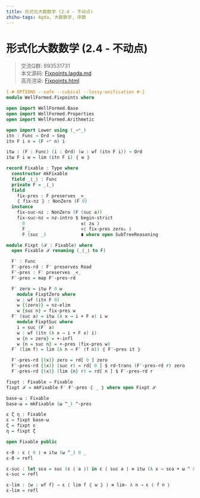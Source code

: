 ```yaml
---
title: 形式化大数数学 (2.4 - 不动点)
zhihu-tags: Agda, 大数数学, 序数
---
```


# 形式化大数数学 (2.4 - 不动点)

> 交流Q群: 893531731  
> 本文源码: [Fixpoints.lagda.md](https://github.com/choukh/agda-googology/blob/main/src/WellFormed/Fixpoints.lagda.md)  
> 高亮渲染: [Fixpoints.html](https://choukh.github.io/agda-googology/WellFormed.Fixpoints.html)  

```agda
{-# OPTIONS --safe --cubical --lossy-unification #-}
module WellFormed.Fixpoints where

open import WellFormed.Base
open import WellFormed.Properties
open import WellFormed.Arithmetic
```

```agda
open import Lower using (_∘ⁿ_)
itn : Func → Ord → Seq
itn F i n = (F ∘ⁿ n) i
```

```agda
itω : (F : Func) (i : Ord) (w : wf (itn F i)) → Ord
itω F i w = lim (itn F i) ⦃ w ⦄
```

```agda
record Fixable : Type where
  constructor mkFixable
  field _⟨_⟩ : Func
  private F = _⟨_⟩
  field
    fix-pres : F preserves _<_
    ⦃ fix-nz ⦄ : NonZero (F 0)
  instance
    fix-suc-nz : NonZero (F (suc a))
    fix-suc-nz = nz-intro $ begin-strict
      0                     ≤⟨ z≤ ⟩
      F _                   <⟨ fix-pres zero₁ ⟩
      F (suc _)             ∎ where open SubTreeReasoning
```

```agda
module Fixpt (ℱ : Fixable) where
  open Fixable ℱ renaming (_⟨_⟩ to F)

  F′ : Func
  F′-pres-rd : F′ preserves Road
  F′-pres : F′ preserves _<_
  F′-pres = map F′-pres-rd
```

```agda
  F′ zero = itω F 0 w
    module FixptZero where
    w : wf (itn F 0)
    w {(zero)} = nz-elim
    w {suc n} = fix-pres w
  F′ (suc a) = itω (λ x → i + F x) i w
    module FixptSuc where
    i = suc (F′ a)
    w : wf (itn (λ x → i + F x) i)
    w {n = zero} = +-infl
    w {n = suc n} = +-pres (fix-pres w)
  F′ (lim f) = lim (λ n → F′ (f n)) ⦃ F′-pres it ⦄
```

```agda
  F′-pres-rd {(x)} zero = rd[ 0 ] zero
  F′-pres-rd {(x)} (suc r) = rd[ 0 ] $ rd-trans (F′-pres-rd r) zero
  F′-pres-rd {(x)} (lim {n} r) = rd[ n ] $ F′-pres-rd r
```

```agda
fixpt : Fixable → Fixable
fixpt ℱ = mkFixable F′ F′-pres ⦃ _ ⦄ where open Fixpt ℱ
```

```agda
base-ω : Fixable
base-ω = mkFixable (ω ^_) ^-pres
```

```agda
ε ζ η : Fixable
ε = fixpt base-ω
ζ = fixpt ε
η = fixpt ζ
```

```agda
open Fixable public

ε-0 : ε ⟨ 0 ⟩ ≡ itω (ω ^_) 0 _
ε-0 = refl

ε-suc : let sεa = suc (ε ⟨ a ⟩) in ε ⟨ suc a ⟩ ≡ itω (λ x → sεa + ω ^ x) sεa _
ε-suc = refl

ε-lim : {w : wf f} → ε ⟨ lim f ⦃ w ⦄ ⟩ ≡ lim- λ n → ε ⟨ f n ⟩
ε-lim = refl
```
